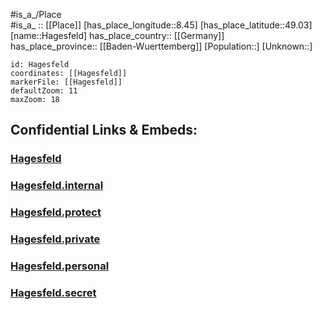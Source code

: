 ﻿---
location: [49.03,8.45] 
mapzoom: [7,12] 
mapmarker: city 
type: City
tags:
- geo/City


SpocWebEntityId: 30702
isDeleted: false
confidential: public

---
#is_a_/Place  
#is_a_ :: [[Place]] 
[has_place_longitude::8.45] 
[has_place_latitude::49.03] 
[name::Hagesfeld] 
has_place_country:: [[Germany]]  
has_place_province:: [[Baden-Wuerttemberg]] 
[Population::] 
[Unknown::] 


```leaflet
id: Hagesfeld
coordinates: [[Hagesfeld]] 
markerFile: [[Hagesfeld]] 
defaultZoom: 11 
maxZoom: 18
```


## Confidential Links & Embeds: 

### [Hagesfeld](/_public/Earth/Continent/Europe/Europe~Central/Germany/Germany~West/Baden-Wuerttemberg/counties~BW/Karlsruhe/cities~Karlsruhe/Hagesfeld.md) 

### [Hagesfeld.internal](/_internal/Earth/Continent/Europe/Europe~Central/Germany/Germany~West/Baden-Wuerttemberg/counties~BW/Karlsruhe/cities~Karlsruhe/Hagesfeld.internal.md) 

### [Hagesfeld.protect](/_protect/Earth/Continent/Europe/Europe~Central/Germany/Germany~West/Baden-Wuerttemberg/counties~BW/Karlsruhe/cities~Karlsruhe/Hagesfeld.protect.md) 

### [Hagesfeld.private](/_private/Earth/Continent/Europe/Europe~Central/Germany/Germany~West/Baden-Wuerttemberg/counties~BW/Karlsruhe/cities~Karlsruhe/Hagesfeld.private.md) 

### [Hagesfeld.personal](/_personal/Earth/Continent/Europe/Europe~Central/Germany/Germany~West/Baden-Wuerttemberg/counties~BW/Karlsruhe/cities~Karlsruhe/Hagesfeld.personal.md) 

### [Hagesfeld.secret](/_secret/Earth/Continent/Europe/Europe~Central/Germany/Germany~West/Baden-Wuerttemberg/counties~BW/Karlsruhe/cities~Karlsruhe/Hagesfeld.secret.md) 
